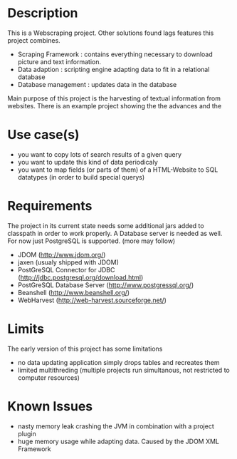 Description
===========
This is a Webscraping project. Other solutions found lags features this project combines.

- Scraping Framework  : contains everything necessary to download picture and text information.
- Data adaption       : scripting engine adapting data to fit in a relational database
- Database management : updates data in the database

Main purpose of this project is the harvesting of textual information from websites. There is an example project showing the the advances and the 

Use case(s)
===========
- you want to copy lots of search results of a given query
- you want to update this kind of data periodicaly
- you want to map fields (or parts of them) of a HTML-Website to SQL datatypes (in order to build special querys)

Requirements
============
The project in its current state needs some additional jars added to classpath in order to work properly.
A Database server is needed as well.
For now just PostgreSQL is supported. (more may follow)

- JDOM (http://www.jdom.org/)
- jaxen (usualy shipped with JDOM)
- PostGreSQL Connector for JDBC (http://jdbc.postgresql.org/download.html)
- PostGreSQL Database Server (http://www.postgressql.org/)
- Beanshell (http://www.beanshell.org/)
- WebHarvest (http://web-harvest.sourceforge.net/)

Limits
======
The early version of this project has some limitations

- no data updating application simply drops tables and recreates them
- limited multithreding (multiple projects run simultanous, not restricted to computer resources)

Known Issues
============
- nasty memory leak crashing the JVM in combination with a project plugin
- huge memory usage while adapting data. Caused by the JDOM XML Framework
